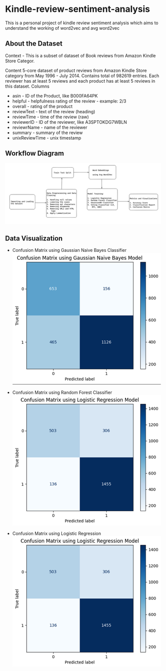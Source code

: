 # Kindle-review-sentiment-analysis
This is a personal project of kindle review sentiment analysis  which aims to understand the working of word2vec and avg word2vec

## About the Dataset

Context - This is a subset of dataset of Book reviews from Amazon Kindle Store Categor.

Content 5-core dataset of product reviews from Amazon Kindle Store category from May 1996 - July 2014. Contains total of 982619 entries. Each reviewer has at least 5 reviews and each product has at least 5 reviews in this dataset. Columns

*   asin - ID of the Product, like B000FA64PK
*   helpful - helpfulness rating of the review - example: 2/3
*   overall - rating of the product
*   reviewText - text of the review (heading)
*   reviewTime - time of the review (raw)
*   reviewerID - ID of the reviewer, like A3SPTOKDG7WBLN
*   reviewrName - name of the reviewer
*   summary - summary of the review
*   unixReviewTime - unix timestamp

## Workflow Diagram
![Worflow Diagram of the Project](https://github.com/ratul-07/kindle-review-sentiment-analysis/blob/main/Images/Workflow%20Diagram.png)

## Data Visualization
* Confusion Matrix using Gaussian Naive Bayes Classifier
  ![Confusion Matrix using LR](https://github.com/ratul-07/kindle-review-sentiment-analysis/blob/main/Images/GaussianNB%20CM%20KindleRA.png)

* Confusion Matrix using Random Forest Classifier
  ![Confusion Matrix using RF](https://github.com/ratul-07/kindle-review-sentiment-analysis/blob/main/Images/LogisticRegression%20CM%20%20KindleRA.png)

* Confusion Matrix using Logistic Regression
  ![Confusion Matrix using GNB](https://github.com/ratul-07/kindle-review-sentiment-analysis/blob/main/Images/LogisticRegression%20CM%20%20KindleRA.png)
